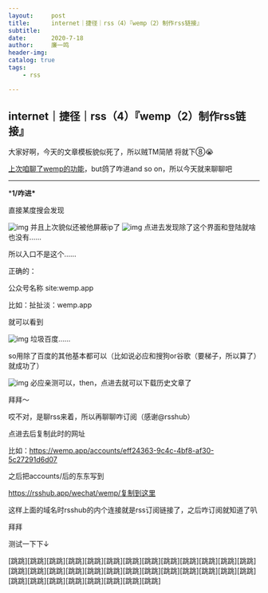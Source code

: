 ```yaml
---
layout:     post
title:      internet｜捷径｜rss（4）『wemp（2）制作rss链接』
subtitle:   
date:       2020-7-18
author:     廉一鸣
header-img: 
catalog: true
tags:
    - rss

---
```


## internet｜捷径｜rss（4）『wemp（2）制作rss链接』

大家好啊，今天的文章模板貌似死了，所以贼TM简陋 将就下⑧😭

[上次咱聊了wemp的功能](https://mp.weixin.qq.com/s?__biz=MzI4Nzc2MzA3OQ==&mid=2247484484&idx=1&sn=58a6b44d7f43aa10f4e79320484d6a52&scene=21#wechat_redirect)，but鸽了咋进and so on，所以今天就来聊聊吧

------

***1/咋进\***

直接某度搜会发现

![img](https://mmbiz.qpic.cn/mmbiz_jpg/tMsLbdfwxoP7eNic2QFMqRNzLNLjcqo92QVwFK2hzZr7NCzibsNcVBZr1cibjTxYxViaVPrwo9rajA2LJiaCcczqmWw/640?wx_fmt=jpeg&tp=webp&wxfrom=5&wx_lazy=1&wx_co=1)
并且上次貌似还被他屏蔽ip了
![img](https://mmbiz.qpic.cn/mmbiz_jpg/tMsLbdfwxoP7eNic2QFMqRNzLNLjcqo92HHXxevOGaC9HyXm7hPkN6eKHIbqZZ5iaFiasDcH5JrlcUAfn1RFAo7gw/640?wx_fmt=jpeg&tp=webp&wxfrom=5&wx_lazy=1&wx_co=1)
点进去发现除了这个界面和登陆就啥也没有……

所以入口不是这个……

正确的：

公众号名称 site:wemp.app

比如：扯扯淡：wemp.app

就可以看到

![img](https://mmbiz.qpic.cn/mmbiz_jpg/tMsLbdfwxoP7eNic2QFMqRNzLNLjcqo92juibBPmG9U2rHXSfhrGFHpw5ZFPxiaeRQbx9DTaaicQlrjcA98wHpo7YQ/640?wx_fmt=jpeg&tp=webp&wxfrom=5&wx_lazy=1&wx_co=1)
垃圾百度……

so用除了百度的其他基本都可以（比如说必应和搜狗or谷歌（要梯子，所以算了）就成功了）

![img](https://mmbiz.qpic.cn/mmbiz_jpg/tMsLbdfwxoP7eNic2QFMqRNzLNLjcqo92DiaSVaosTOicdJiblrT3YYicZsPH1LhOXkB4MQfsqbgBSicDrFicPa3Fk2Gg/640?wx_fmt=jpeg&tp=webp&wxfrom=5&wx_lazy=1&wx_co=1)
必应亲测可以，then，点进去就可以下载历史文章了

拜拜～

哎不对，是聊rss来着，所以再聊聊咋订阅（感谢@rsshub）

点进去后复制此时的网址

比如：https://wemp.app/accounts/eff24363-9c4c-4bf8-af30-5c27291d6d07

之后把accounts/后的东东写到

https://rsshub.app/wechat/wemp/复制到这里

这样上面的域名时rsshub的内个连接就是rss订阅链接了，之后咋订阅就知道了叭

拜拜



测试一下下↓

[跳跳][跳跳][跳跳][跳跳][跳跳][跳跳][跳跳][跳跳][跳跳][跳跳][跳跳][跳跳][跳跳][跳跳][跳跳][跳跳][跳跳][跳跳][跳跳][跳跳][跳跳][跳跳][跳跳][跳跳][跳跳][跳跳][跳跳][跳跳][跳跳][跳跳][跳跳][跳跳][跳跳][跳跳]